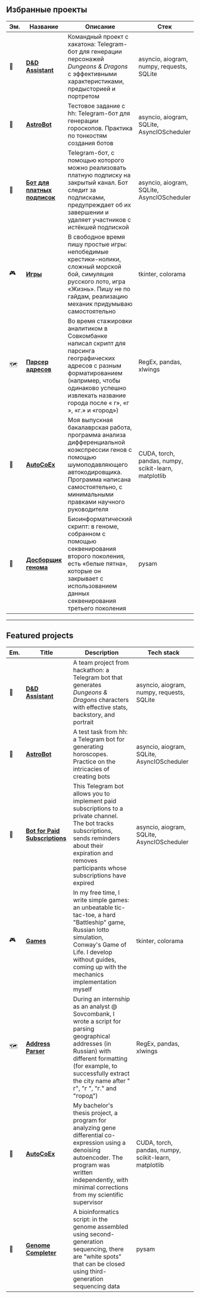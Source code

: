 ## Избранные проекты

| Эм. | Название | Описание | Стек |
| --- | -------- | -------- | ---- |
| 🐲 | **[D&D Assistant](https://github.com/iomyaki/build-n-roll-tg-bot)** | Командный проект с хакатона: Telegram-бот для генерации персонажей *Dungeons & Dragons* с эффективными характеристиками, предысторией и портретом | asyncio, aiogram, numpy, requests, SQLite |
| 🔮 | **[AstroBot](https://github.com/iomyaki/astro-tg-bot)** | Тестовое задание с hh: Telegram-бот для генерации гороскопов. Практика по тонкостям создания ботов | asyncio, aiogram, SQLite, AsyncIOScheduler |
| 🤖 | **[Бот для платных подписок](https://github.com/iomyaki/paid-sub-tg-bot)** | Telegram-бот, с помощью которого можно реализовать платную подписку на закрытый канал. Бот следит за подписками, предупреждает об их завершении и удаляет участников с истёкшей подпиской | asyncio, aiogram, SQLite, AsyncIOScheduler |
| 🎮 | **[Игры](https://github.com/iomyaki/games)** | В свободное время пишу простые игры: непобедимые крестики-нолики, сложный морской бой, симуляция русского лото, игра «Жизнь». Пишу не по гайдам, реализацию механик придумываю самостоятельно | tkinter, colorama |
| 🗺️ | **[Парсер адресов](https://github.com/iomyaki/geo-address-parser)** | Во время стажировки аналитиком в Совкомбанке написал скрипт для парсинга географических адресов с разным форматированием (например, чтобы одинаково успешно извлекать название города после « г», «г », «г.» и «город») | RegEx, pandas, xlwings |
| 🧬 | **[AutoCoEx](https://github.com/iomyaki/auto_coex)** | Моя выпускная бакалаврская работа, программа анализа дифференциальной коэкспрессии генов с помощью шумоподавляющего автокодировщика. Программа написана самостоятельно, с минимальными правками научного руководителя | CUDA, torch, pandas, numpy, scikit-learn, matplotlib |
| 🔬 | **[Досборщик генома](https://github.com/iomyaki/Anopheles-assembly)** | Биоинформатический скрипт: в геноме, собранном с помощью секвенирования второго поколения, есть «белые пятна», которые он закрывает с использованием данных секвенирования третьего поколения | pysam |
___

## Featured projects

| Em. | Title | Description | Tech stack |
| --- | ----- | ----------- | ---------- |
| 🐲 | **[D&D Assistant](https://github.com/iomyaki/build-n-roll-tg-bot)** | A team project from hackathon: a Telegram bot that generates *Dungeons & Dragons* characters with effective stats, backstory, and portrait | asyncio, aiogram, numpy, requests, SQLite |
| 🔮 | **[AstroBot](https://github.com/iomyaki/astro-tg-bot)** | A test task from hh: a Telegram bot for generating horoscopes. Practice on the intricacies of creating bots | asyncio, aiogram, SQLite, AsyncIOScheduler |
| 🤖 | **[Bot for Paid Subscriptions](https://github.com/iomyaki/paid-sub-tg-bot)** | This Telegram bot allows you to implement paid subscriptions to a private channel. The bot tracks subscriptions, sends reminders about their expiration and removes participants whose subscriptions have expired | asyncio, aiogram, SQLite, AsyncIOScheduler |
| 🎮 | **[Games](https://github.com/iomyaki/games)** | In my free time, I write simple games: an unbeatable tic-tac-toe, a hard "Battleship" game, Russian lotto simulation, Conway's Game of Life. I develop without guides, coming up with the mechanics implementation myself | tkinter, colorama |
| 🗺️ | **[Address Parser](https://github.com/iomyaki/geo-address-parser)** | During an internship as an analyst @ Sovcombank, I wrote a script for parsing geographical addresses (in Russian) with different formatting (for example, to successfully extract the city name after " г", "г ", "г." and "город") | RegEx, pandas, xlwings |
| 🧬 | **[AutoCoEx](https://github.com/iomyaki/auto_coex)** | My bachelor's thesis project, a program for analyzing gene differential co-expression using a denoising autoencoder. The program was written independently, with minimal corrections from my scientific supervisor | CUDA, torch, pandas, numpy, scikit-learn, matplotlib |
| 🔬 | **[Genome Completer](https://github.com/iomyaki/Anopheles-assembly)** | A bioinformatics script: in the genome assembled using second-generation sequencing, there are "white spots" that can be closed using third-generation sequencing data | pysam |

<!--
**iomyaki/iomyaki** is a ✨ _special_ ✨ repository because its `README.md` (this file) appears on your GitHub profile.

Here are some ideas to get you started:

- 🔭 I’m currently working on ...
- 🌱 I’m currently learning ...
- 👯 I’m looking to collaborate on ...
- 🤔 I’m looking for help with ...
- 💬 Ask me about ...
- 📫 How to reach me: ...
- 😄 Pronouns: ...
- ⚡ Fun fact: ...
-->
